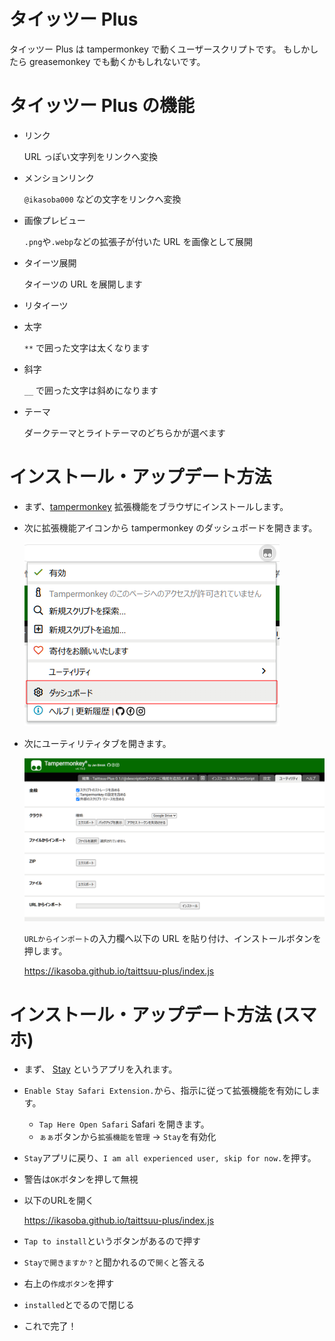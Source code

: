 # タイッツー Plus

タイッツー Plus は tampermonkey で動くユーザースクリプトです。
もしかしたら greasemonkey でも動くかもしれないです。

# タイッツー Plus の機能

- リンク

  URL っぽい文字列をリンクへ変換

- メンションリンク

  `@ikasoba000` などの文字をリンクへ変換

- 画像プレビュー

  `.png`や`.webp`などの拡張子が付いた URL を画像として展開

- タイーツ展開

  タイーツの URL を展開します

- リタイーツ

- 太字

  `**` で囲った文字は太くなります

- 斜字

  `__` で囲った文字は斜めになります

- テーマ

  ダークテーマとライトテーマのどちらかが選べます

# インストール・アップデート方法

- まず、[tampermonkey](https://www.tampermonkey.net/) 拡張機能をブラウザにインストールします。

- 次に拡張機能アイコンから tampermonkey のダッシュボードを開きます。

  ![](./doc/tampermonkey-open-dashboard.png)

- 次にユーティリティタブを開きます。

  ![Alt text](./doc/tampermonkey-utility-tab.png)

  `URLからインポート`の入力欄へ以下の URL を貼り付け、インストールボタンを押します。

  https://ikasoba.github.io/taittsuu-plus/index.js

# インストール・アップデート方法 (スマホ)

- まず、 [Stay](https://apps.apple.com/jp/app/stay-safari-companion/id1591620171) というアプリを入れます。

- `Enable Stay Safari Extension.`から、指示に従って拡張機能を有効にします。
  - `Tap Here Open Safari` Safari を開きます。
  - `ぁぁ`ボタンから`拡張機能を管理` -> `Stay`を有効化

- `Stay`アプリに戻り、`I am all experienced user, skip for now.`を押す。
- 警告は`OK`ボタンを押して無視

- 以下のURLを開く

  https://ikasoba.github.io/taittsuu-plus/index.js

- `Tap to install`というボタンがあるので押す

- `Stayで開きますか？`と聞かれるので`開く`と答える

- 右上の`作成ボタン`を押す

- `installed`とでるので閉じる

- これで完了！
